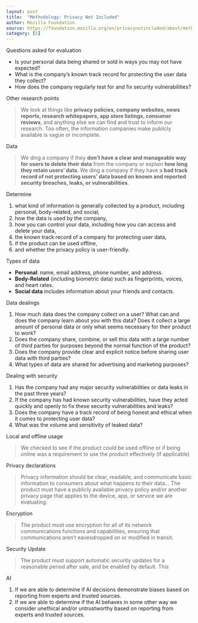 ```yaml
---
layout: post
title:  "Methodology: Privacy Not Included"
author: Mozilla Foundation
source: https://foundation.mozilla.org/en/privacynotincluded/about/methodology/
category: [5]
---
```


Questions asked for evaluation

- Is your personal data being shared or sold in ways you may not have expected?
- What is the company’s known track record for protecting the user data they collect?
- How does the company regularly test for and fix security vulnerabilities?

Other research points

> We look at things like **privacy policies, company websites, news reports, research whitepapers, app store listings, consumer reviews**, and anything else we can find and trust to inform our research. Too often, the information companies make publicly available is vague or incomplete.

Data

> We ding a company if they **don’t have a clear and manageable way for users to delete their data** from the company or explain **how long they retain users’ data**. We ding a company if they have a **bad track record of not protecting users’ data based on known and reported security breaches, leaks, or vulnerabilities**.

Determine

1. what kind of information is generally collected by a product, including personal, body-related, and social,
2. how the data is used by the company,
3. how you can control your data, including how you can access and delete your data,
4. the known track record of a company for protecting user data,
5. if the product can be used offline,
6. and whether the privacy policy is user-friendly.

Types of data

- **Personal**: name, email address, phone number, and address.
- **Body-Related** (including biometric data) such as fingerprints, voices, and heart rates.
- **Social data** includes information about your friends and contacts.

Data dealings

1. How much data does the company collect on a user? What can and does the company learn about you with this data? Does it collect a large amount of personal data or only what seems necessary for their product to work?
2. Does the company share, combine, or sell this data with a large number of third parties for purposes beyond the normal function of the product?
3. Does the company provide clear and explicit notice before sharing user data with third parties?
4. What types of data are shared for advertising and marketing purposes?

Dealing with security

1. Has the company had any major security vulnerabilities or data leaks in the past three years?
2. If the company has had known security vulnerabilities, have they acted quickly and openly to fix these security vulnerabilities and leaks?
3. Does the company have a track record of being honest and ethical when it comes to protecting user data?
4. What was the volume and sensitivity of leaked data?

Local and offline usage

> We checked to see if the product could be used offline or if being online was a requirement to use the product effectively (if applicable)

Privacy declarations

> Privacy information should be clear, readable, and communicate basic information to consumers about what happens to their data... The product must have a publicly available privacy policy and/or another privacy page that applies to the device, app, or service we are evaluating.

Encryption

> The product must use encryption for all of its network communications functions and capabilities, ensuring that communications aren’t eavesdropped on or modified in transit.

Security Update

> The product must support automatic security updates for a reasonable period after sale, and be enabled by default. This

AI

1. If we are able to determine if AI decisions demonstrate biases based on reporting from experts and trusted sources.
1. If we are able to determine if the AI behaves in some other way we consider unethical and/or untrustworthy based on reporting from experts and trusted sources.
